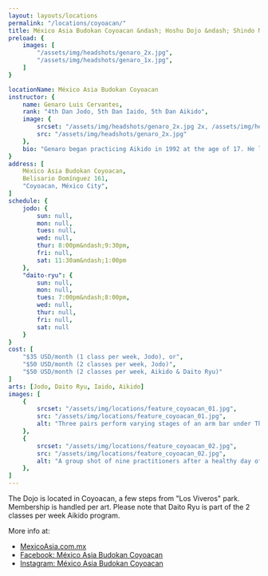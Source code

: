 ```yaml
---
layout: layouts/locations
permalink: "/locations/coyoacan/"
title: México Asia Budokan Coyoacan &ndash; Hoshu Dojo &ndash; Shindo Muso Ryu Jodo and Daito Ryu Aikijujutsu
preload: {
    images: [
        "/assets/img/headshots/genaro_2x.jpg",
        "/assets/img/headshots/genaro_1x.jpg",
    ]
}

locationName: México Asia Budokan Coyoacan
instructor: {
    name: Genaro Luis Cervantes,
    rank: "4th Dan Jodo, 5th Dan Iaido, 5th Dan Aikido",
    image: {
        srcset: "/assets/img/headshots/genaro_2x.jpg 2x, /assets/img/headshots/genaro_1x.jpg 1x",
        src: "/assets/img/headshots/genaro_2x.jpg"
    },
    bio: "Genaro began practicing Aikido in 1992 at the age of 17. He later joined Iaido in 2006, and his first contact with Jodo was in 2013. He currently practices and teaches ZNKR Iaido and Muso Shinden Ryu, as well as Seitei Jodo and Aikido. With the support of Thomas Groendal-sensei, Genaro began practicing Shindo Muso Ryu Jodo and also Daito Ryu Aikijujutsu. He is the ranking instructor for Iaido and Jodo in the Mexican Kendo Federation."
}
address: [
    México Asia Budokan Coyoacan,
    Belisario Domínguez 161,
    "Coyoacan, México City",
]
schedule: {
    jodo: {
        sun: null,
        mon: null,
        tues: null,
        wed: null,
        thur: 8:00pm&ndash;9:30pm,
        fri: null,
        sat: 11:30am&ndash;1:00pm
    },
    "daito-ryu": {
        sun: null,
        mon: null,
        tues: 7:00pm&ndash;8:00pm,
        wed: null,
        thur: null,
        fri: null,
        sat: null
    }
}
cost: [
    "$35 USD/month (1 class per week, Jodo), or",
    "$50 USD/month (2 classes per week, Jodo)",
    "$50 USD/month (2 classes per week, Aikido & Daito Ryu)"
]
arts: [Jodo, Daito Ryu, Iaido, Aikido]
images: [
    {
        srcset: "/assets/img/locations/feature_coyoacan_01.jpg",
        src: "/assets/img/locations/feature_coyoacan_01.jpg",
        alt: "Three pairs perform varying stages of an arm bar under Thomas Groendal's instruction. The pair in the middle has the aggressor pinned to the mat."
    },
    {
        srcset: "/assets/img/locations/feature_coyoacan_02.jpg",
        src: "/assets/img/locations/feature_coyoacan_02.jpg",
        alt: "A group shot of nine practitioners after a healthy day of practice, under Thomas Groendal's instruction."
    },
]
---
```


<p>The Dojo is located in Coyoacan, a few steps from "Los Viveros" park. Membership is handled per art. Please note that Daito Ryu is part of the 2 classes per week Aikido program.</p>
<p>More info at:</p>
<ul class="list list--indent">
    <li>
        <a href="https://mexicoasia.com.mx/" target="_blank">MexicoAsia.com.mx</a>
    </li>
    <li>
        <a href="https://www.facebook.com/Luis.Cervantes.Budoka" target="_blank">Facebook: México Asia Budokan Coyoacan</a>
    </li>
    <li>
        <a href="https://www.instagram.com/genaro_luis_cervantes_budoka" target="_blank">Instagram: México Asia Budokan Coyoacan</a>
    </li>
</ul>